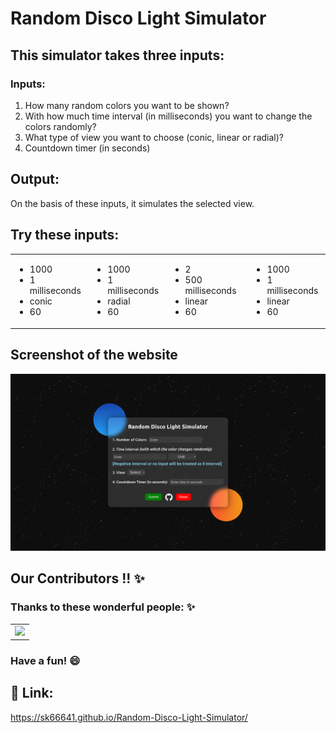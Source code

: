 # Random Disco Light Simulator

## This simulator takes three inputs:

### Inputs:

1. How many random colors you want to be shown?
2. With how much time interval (in milliseconds) you want to change the colors randomly?
3. What type of view you want to choose (conic, linear or radial)?
4. Countdown timer (in seconds)

## Output:

On the basis of these inputs, it simulates the selected view.

## Try these inputs:

<table>
        <tr>
        <td>
            <ul>
                <li>1000</li>
                <li>1 milliseconds</li>
                <li>conic</li>
                <li>60</li>
            </ul>
        </td>
        <td>
            <ul>
                <li>1000</li>
                <li>1 milliseconds</li>
                <li>radial</li>
                <li>60</li>
            </ul>
        </td>
        <td>
            <ul>
                <li>2</li>
                <li>500 milliseconds</li>
                <li>linear</li>
                <li>60</li>
            </ul>
        </td>
        <td>
            <ul>
                <li>1000</li>
                <li>1 milliseconds</li>
                <li>linear</li>
                <li>60</li>
            </ul>
        </td>
        </tr>

</table>

## Screenshot of the website 
![image](assets/images/readme/webpage_ss.png)


## Our Contributors  !! ✨
### Thanks to these wonderful people: ✨

<table>
	<tr>
		<td>
			<a href="https://github.com/sk66641/Random-Disco-Light-Simulator/graphs/contributors">
			  <img src="https://contrib.rocks/image?repo=sk66641/Random-Disco-Light-Simulator" />
</a>
		</td>
	</tr>
</table>

### Have a fun! 😄

## 🔗 Link:

https://sk66641.github.io/Random-Disco-Light-Simulator/
